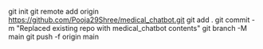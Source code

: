 git init
git remote add origin https://github.com/Pooja29Shree/medical_chatbot.git
git add .
git commit -m "Replaced existing repo with medical_chatbot contents"
git branch -M main
git push -f origin main

